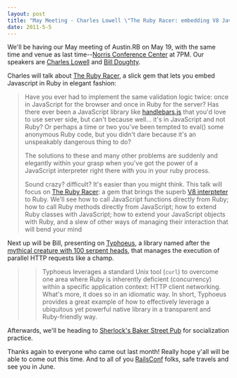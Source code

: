 ```yaml
---
layout: post
title: "May Meeting - Charles Lowell \"The Ruby Racer: embedding V8 Javascript interpreter into Ruby\" & Bill Doughty \"Typhoeus: idiomatic parallel HTTP request execution\""
date: 2011-5-5
---
```


We'll be having our May meeting of Austin.RB on May 19, with the same time and venue as last time--[Norris Conference Center]((http://gowalla.com/spots/189667)) at 7PM. Our speakers are [Charles Lowell](https://twitter.com/cowboyd/) and [Bill Doughty](https://twitter.com/capbuzzman/). 

Charles will talk about [The Ruby Racer](https://github.com/cowboyd/therubyracer), a slick gem that lets you embed Javascript in Ruby in elegant fashion:

> Have you ever had to implement the same validation logic twice: once in JavaScript for the browser and once in Ruby for the server? Has there ever been a JavaScript library like [handlebars.js](http://handlebars.strobeapp.com/) that you'd love to use server side, but can't because well... it's in JavaScript and not Ruby? Or perhaps a time or two you've been tempted to eval() some anonymous Ruby code, but you didn't dare because it's an unspeakably dangerous thing to do?
>
> The solutions to these and many other problems are suddenly and elegantly within your grasp when you've got the power of a JavaScript interpreter right there with you in your ruby process.
>
> Sound crazy? difficult? It's easier than you might think. This talk will focus on [The Ruby Racer](https://github.com/cowboyd/therubyracer): a gem that brings the superb [V8 interpteter](http://code.google.com/p/v8/) to Ruby. We'll see how to call JavaScript functions directly from Ruby; how to call Ruby methods directly from JavaScript; how to extend Ruby classes with JavaScript; how to extend your JavaScript objects with Ruby, and a slew of other ways of managing their interaction that will bend your mind

Next up will be Bill, presenting on [Typhoeus](https://github.com/dbalatero/typhoeus), a library named after the [mythical creature with 100 serpent heads](http://en.wikipedia.org/wiki/Typhon), that manages the execution of parallel HTTP requests like a champ.

>> Typhoeus leverages a standard Unix tool (`curl`) to overcome one area where Ruby is inherently deficient (concurrency) within a specific application context: HTTP client networking.  What's more, it does so in an idiomatic way. In short, Typhoeus provides a great example of how to effectively leverage a ubiquitous yet powerful native library in a transparent and Ruby-friendly way.

Afterwards, we'll be heading to [Sherlock's Baker Street Pub](http://gowalla.com/spots/58416) for socialization practice.

Thanks again to everyone who came out last month! Really hope y'all will be able to come out this time. And to all of you [RailsConf](http://en.oreilly.com/rails2011) folks, safe travels and see you in June.